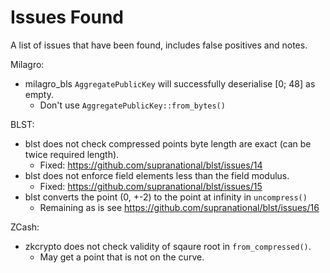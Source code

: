 # Issues Found

A list of issues that have been found, includes false positives and notes.

Milagro:
- milagro_bls `AggregatePublicKey` will successfully deserialise [0; 48] as empty.
  - Don't use `AggregatePublicKey::from_bytes()`

BLST:
- blst does not check compressed points byte length are exact (can be twice required length).
  - Fixed: https://github.com/supranational/blst/issues/14
- blst does not enforce field elements less than the field modulus.
  - Fixed: https://github.com/supranational/blst/issues/15
- blst converts the point (0, +-2) to the point at infinity in `uncompress()`
  - Remaining as is see https://github.com/supranational/blst/issues/16

ZCash:
- zkcrypto does not check validity of sqaure root in `from_compressed()`.
  - May get a point that is not on the curve.
